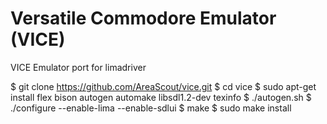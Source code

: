 Versatile Commodore Emulator (VICE)
====

VICE Emulator port for limadriver

$ git clone https://github.com/AreaScout/vice.git
$ cd vice
$ sudo apt-get install flex bison autogen automake libsdl1.2-dev texinfo
$ ./autogen.sh
$ ./configure --enable-lima --enable-sdlui
$ make
$ sudo make install
